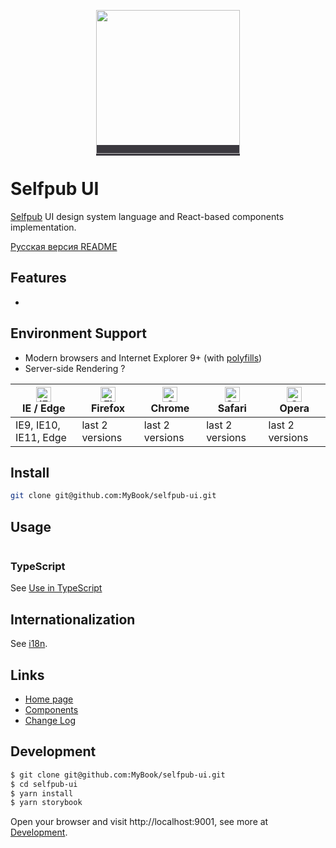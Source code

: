 <p align="center">
  <a href="https://selfpub.ru" style="background: #3B393F;">
    <img width="230" src="https://selfpub.ru/static/i/logo.01118b794f79.svg">
  </a>
</p>

# Selfpub UI


[Selfpub](selfpub.ru) UI design system language and React-based components implementation.

[Русская версия README](README-ru_RU.md)

## Features

- 

## Environment Support

* Modern browsers and Internet Explorer 9+ (with [polyfills](https://ant.design/docs/react/getting-started#Compatibility))
* Server-side Rendering ?

| [<img src="https://raw.githubusercontent.com/alrra/browser-logos/master/src/edge/edge_48x48.png" alt="IE / Edge" width="24px" height="24px" />](http://godban.github.io/browsers-support-badges/)</br>IE / Edge | [<img src="https://raw.githubusercontent.com/alrra/browser-logos/master/src/firefox/firefox_48x48.png" alt="Firefox" width="24px" height="24px" />](http://godban.github.io/browsers-support-badges/)</br>Firefox | [<img src="https://raw.githubusercontent.com/alrra/browser-logos/master/src/chrome/chrome_48x48.png" alt="Chrome" width="24px" height="24px" />](http://godban.github.io/browsers-support-badges/)</br>Chrome | [<img src="https://raw.githubusercontent.com/alrra/browser-logos/master/src/safari/safari_48x48.png" alt="Safari" width="24px" height="24px" />](http://godban.github.io/browsers-support-badges/)</br>Safari | [<img src="https://raw.githubusercontent.com/alrra/browser-logos/master/src/opera/opera_48x48.png" alt="Opera" width="24px" height="24px" />](http://godban.github.io/browsers-support-badges/)</br>Opera|
| --------- | --------- | --------- | --------- | --------- |
| IE9, IE10, IE11, Edge| last 2 versions| last 2 versions| last 2 versions| last 2 versions

## Install

```bash
git clone git@github.com:MyBook/selfpub-ui.git
```

## Usage

```jsx

```

### TypeScript

See [Use in TypeScript](https://github.com/MyBook/selfpub-ui/wiki/use-in-typescript)

## Internationalization

See [i18n](https://github.com/MyBook/selfpub-ui/wiki/i18n).

## Links

- [Home page]()
- [Components]()
- [Change Log](CHANGELOG.md)

## Development

```bash
$ git clone git@github.com:MyBook/selfpub-ui.git
$ cd selfpub-ui
$ yarn install
$ yarn storybook
```

Open your browser and visit http://localhost:9001, see more at [Development](https://github.com/MyBook/selfpub-ui/wiki/Development).
